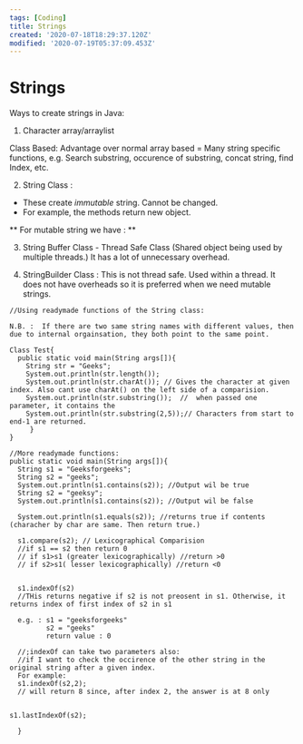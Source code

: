 ```yaml
---
tags: [Coding]
title: Strings
created: '2020-07-18T18:29:37.120Z'
modified: '2020-07-19T05:37:09.453Z'
---
```


# Strings

Ways to create strings in Java: 
1. Character array/arraylist

Class Based: 
Advantage over normal array based = Many string specific functions, e.g. Search substring, occurence of substring, concat string, find Index, etc.




2. String Class : 
  * These create _immutable_ string. Cannot be changed.
  * For example, the methods return new object.

** For mutable string we have : **

3. String Buffer Class  - Thread Safe Class (Shared object being used by multiple threads.) It has a lot of unnecessary overhead.

4. StringBuilder Class : This is not thread safe. Used within a thread. It does not have overheads so it is preferred when we need mutable strings.

```
//Using readymade functions of the String class: 

N.B. :  If there are two same string names with different values, then due to internal orgainsation, they both point to the same point.

Class Test{
  public static void main(String args[]){
    String str = "Geeks";
    System.out.println(str.length());
    System.out.println(str.charAt()); // Gives the character at given index. Also cant use charAt() on the left side of a comparision.
    System.out.println(str.substring());  //  when passed one parameter, it contains the
    System.out.println(str.substring(2,5));// Characters from start to end-1 are returned. 
     }
}

```


```
//More readymade functions:
public static void main(String args[]){
  String s1 = "Geeksforgeeks";
  String s2 = "geeks";
  System.out.println(s1.contains(s2)); //Output wil be true
  String s2 = "geeksy";
  System.out.println(s1.contains(s2)); //Output wil be false

  System.out.println(s1.equals(s2)); //returns true if contents (characher by char are same. Then return true.)

  s1.compare(s2); // Lexicographical Comparision
  //if s1 == s2 then return 0
  // if s1>s1 (greater lexicographically) //return >0
  // if s2>s1( lesser lexicographically) //return <0


  s1.indexOf(s2)
  //THis returns negative if s2 is not preosent in s1. Otherwise, it returns index of first index of s2 in s1

  e.g. : s1 = "geeksforgeeks"
         s2 = "geeks"
         return value : 0 

  //;indexOf can take two parameters also:
  //if I want to check the occirence of the other string in the original string after a given index.
  For example:
  s1.indexOf(s2,2);
  // will return 8 since, after index 2, the answer is at 8 only


s1.lastIndexOf(s2);
  
  }
```
